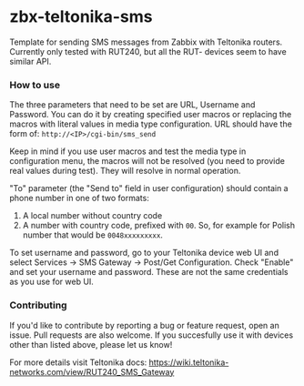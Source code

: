 # zbx-teltonika-sms
Template for sending SMS messages from Zabbix with Teltonika routers.
Currently only tested with RUT240, but all the RUT- devices seem to have similar API. 

### How to use

The three parameters that need to be set are URL, Username and Password. 
You can do it by creating specified user macros or replacing the macros with literal values in media type configuration. 
URL should have the form of: `http://<IP>/cgi-bin/sms_send`

Keep in mind if you use user macros and test the media type in configuration menu, the macros will not be resolved (you need to provide real values during test). They will resolve in normal operation. 

"To" parameter (the "Send to" field in user configuration) should contain a phone number in one of two formats:
1. A local number without country code
2. A number with country code, prefixed with `00`. So, for example for Polish number that would be `0048xxxxxxxxx`. 

To set username and password, go to your Teltonika device web UI and select Services -> SMS Gateway -> Post/Get Configuration. Check "Enable" and set your username and password. These are not the same credentials as you use for web UI. 

### Contributing
If you'd like to contribute by reporting a bug or feature request, open an issue. Pull requests are also welcome. 
If you succesfully use it with devices other than listed above, please let us know!

For more details visit Teltonika docs:
https://wiki.teltonika-networks.com/view/RUT240_SMS_Gateway

